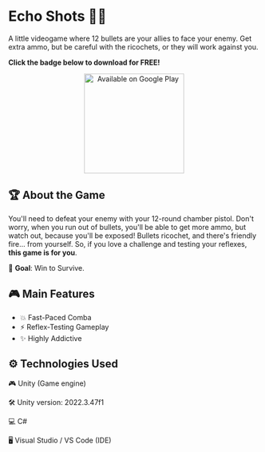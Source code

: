 # Echo Shots 🔫👾

A little videogame where 12 bullets are your allies to face your enemy. Get extra ammo, but be careful with the ricochets, or they will work against you.

**Click the badge below to download for FREE!**
<div align="center">
  <a href="https://play.google.com/store/apps/details?id=com.juqsgames.com.unity.template.dancewithmonkey">
    <img alt="Available on Google Play" src="https://play.google.com/intl/en_us/badges/static/images/badges/en_badge_web_generic.png" width="200"/>
  </a>
</div>

## 🏆 About the Game

You'll need to defeat your enemy with your 12-round chamber pistol. Don't worry, when you run out of bullets, you'll be able to get more ammo, but watch out, because you'll be exposed! Bullets ricochet, and there's friendly fire... from yourself. So, if you love a challenge and testing your reflexes, **this game is for you**.

🎯 **Goal**: Win to Survive.

## 🎮 Main Features

- 💥 Fast-Paced Comba  
- ⚡ Reflex-Testing Gameplay  
- ✨ Highly Addictive 

## ⚙️ Technologies Used
🎮 Unity (Game engine)

🛠 Unity version: 2022.3.47f1

💻 C#

🖥 Visual Studio / VS Code (IDE)

